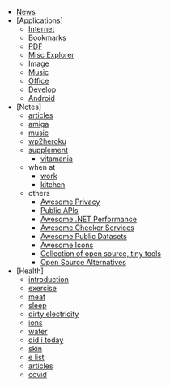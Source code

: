 * [News](./)
* [Applications]
	* [Internet](/application/internet.md)
	* [Bookmarks](/application/internetBookmarks.md)
	* [PDF](/application/pdf.md)
	* [Misc Explorer](/application/misc.md)
	* [Image](/application/image.md)
	* [Music](/application/music.md)
	* [Office](/application/office.md)
	* [Develop](/application/develop.md)
	* [Android](/application/android.md)
* [Notes]
	* [articles](/notes/articles.md)
	* [amiga](/notes/amiga.md)
	* [music](/notes/music.md)
	* [wp2heroku](/notes/wp2heroku.md)
	* [supplement](/notes/supplement.md)
		* [vitamania](/notes/supplementVitamania.md)  
	* when at  
	    * [work](/notes/whenatwork.md)
		* [kitchen](/notes/whenatkitchen.md)
	* others  
		* [Awesome Privacy](https://github.com/pluja/awesome-privacy)
		* [Public APIs](https://github.com/n0shake/Public-APIs)
		* [Awesome .NET Performance](https://github.com/adamsitnik/awesome-dot-net-performance/blob/master/README.md)  
		* [Awesome Checker Services](https://github.com/Brunty/awesome-checker-services/blob/master/README.md) 
		* [Awesome Public Datasets](https://github.com/awesomedata/awesome-public-datasets) 
		* [Awesome Icons](https://github.com/digitalblossom/awesome-icons) 
		* [Collection of open source, tiny tools](https://github.com/everestpipkin/tools-list)
		* [Open Source Alternatives](https://www.btw.so/open-source-alternatives)
* [Health]
	* [introduction](/health/introduction.md)
	* [exercise](/health/exercise.md)
	* [meat](/health/meat.md)
	* [sleep](/health/sleep.md)
	* [dirty electricity](/health/dirty.md)
	* [ions](/health/ions.md) 
	* [water](/health/water.md)
	* [did i today](/health/didtoday.md)
	* [skin](/health/skin.md)
	* [e list](/health/elist.md)
	* [articles](/health/articles.md)
	* [covid](/health/wcovid.md)